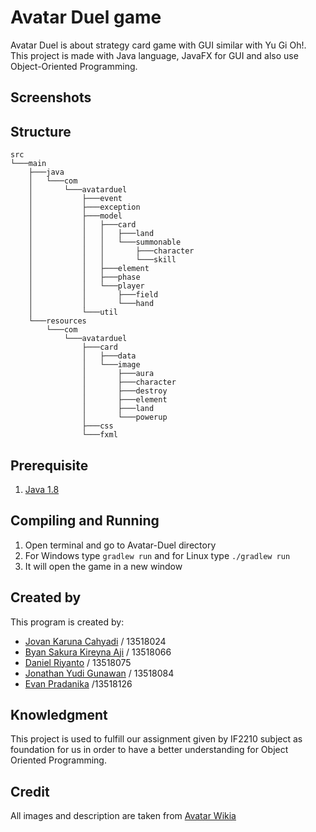 # Avatar Duel game
Avatar Duel is about strategy card game with GUI similar with Yu Gi Oh!. This project is made with Java language, JavaFX for GUI and also use Object-Oriented Programming.

## Screenshots

## Structure 
```
src
└───main
    ├───java
    │   └───com
    │       └───avatarduel
    │           ├───event
    │           ├───exception
    │           ├───model
    │           │   ├───card
    │           │   │   ├───land
    │           │   │   └───summonable
    │           │   │       ├───character
    │           │   │       └───skill
    │           │   ├───element
    │           │   ├───phase
    │           │   └───player
    │           │       ├───field
    │           │       └───hand
    │           └───util
    └───resources
        └───com
            └───avatarduel
                ├───card
                │   ├───data
                │   └───image
                │       ├───aura
                │       ├───character
                │       ├───destroy
                │       ├───element
                │       ├───land
                │       └───powerup
                ├───css
                └───fxml
```               
## Prerequisite
1. [Java 1.8](https://www.oracle.com/java/technologies/javase-jdk8-downloads.html)

## Compiling and Running
1. Open terminal and go to Avatar-Duel directory
1. For Windows type `gradlew run` and for Linux type `./gradlew run`
1. It will open the game in a new window

## Created by
This program is created by:
- [Jovan Karuna Cahyadi](https://github.com/JovanKaruna)    / 13518024
- [Byan Sakura Kireyna Aji](https://github.com/bsakura) / 13518066
- [Daniel Riyanto](https://github.com/Daniel-Ri)          / 13518075
- [Jonathan Yudi Gunawan](https://github.com/JonathanGun)   / 13518084
- [Evan Pradanika](https://github.com/DufanGratis)        /13518126

## Knowledgment
This project is used to fulfill our assignment given by IF2210 subject as foundation for us in order to have a better understanding for Object Oriented Programming. 

## Credit
All images and description are taken from [Avatar Wikia](https://avatar.fandom.com/wiki/Avatar_Wiki)

